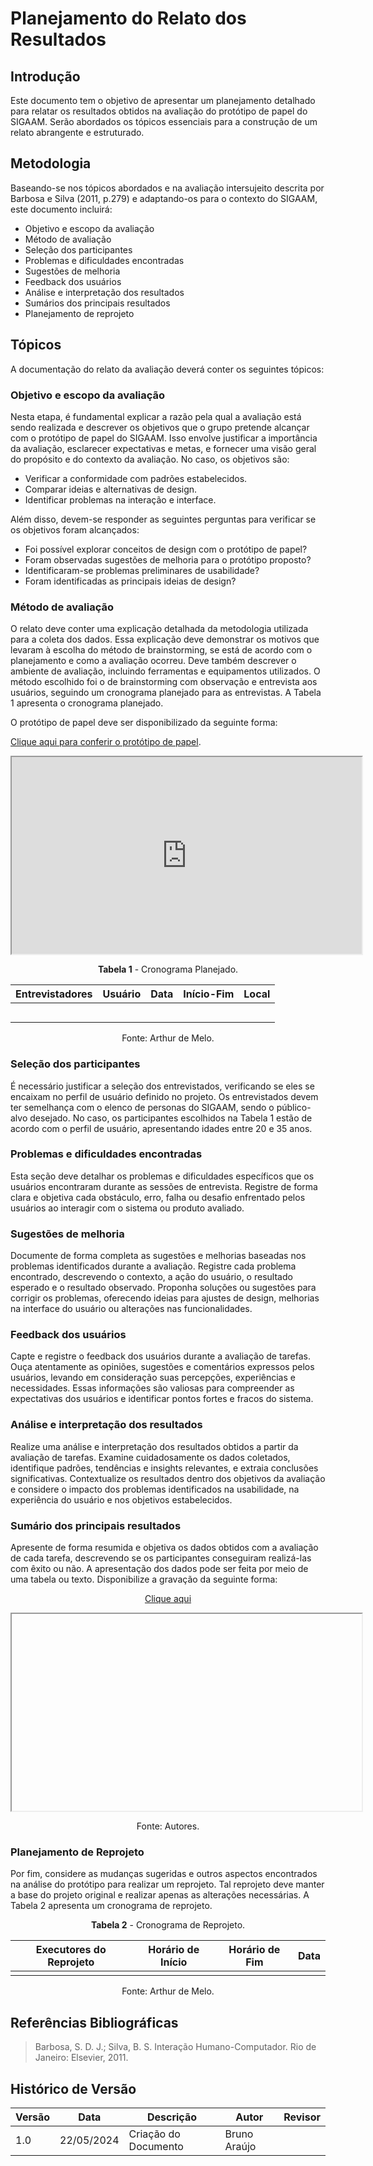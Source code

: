 # Planejamento do Relato dos Resultados 

## Introdução

Este documento tem o objetivo de apresentar um planejamento detalhado para relatar os resultados obtidos na avaliação do protótipo de papel do SIGAAM. Serão abordados os tópicos essenciais para a construção de um relato abrangente e estruturado.

## Metodologia
Baseando-se nos tópicos abordados e na avaliação intersujeito descrita por Barbosa e Silva (2011, p.279) e adaptando-os para o contexto do SIGAAM, este documento incluirá:

* Objetivo e escopo da avaliação
* Método de avaliação
* Seleção dos participantes
* Problemas e dificuldades encontradas
* Sugestões de melhoria
* Feedback dos usuários
* Análise e interpretação dos resultados
* Sumários dos principais resultados
* Planejamento de reprojeto

## Tópicos

A documentação do relato da avaliação deverá conter os seguintes tópicos:

### Objetivo e escopo da avaliação

Nesta etapa, é fundamental explicar a razão pela qual a avaliação está sendo realizada e descrever os objetivos que o grupo pretende alcançar com o protótipo de papel do SIGAAM. Isso envolve justificar a importância da avaliação, esclarecer expectativas e metas, e fornecer uma visão geral do propósito e do contexto da avaliação. No caso, os objetivos são:

- Verificar a conformidade com padrões estabelecidos.
- Comparar ideias e alternativas de design.
- Identificar problemas na interação e interface.

Além disso, devem-se responder as seguintes perguntas para verificar se os objetivos foram alcançados:

- Foi possível explorar conceitos de design com o protótipo de papel?
- Foram observadas sugestões de melhoria para o protótipo proposto?
- Identificaram-se problemas preliminares de usabilidade?
- Foram identificadas as principais ideias de design?

### Método de avaliação

O relato deve conter uma explicação detalhada da metodologia utilizada para a coleta dos dados. Essa explicação deve demonstrar os motivos que levaram à escolha do método de brainstorming, se está de acordo com o planejamento e como a avaliação ocorreu. Deve também descrever o ambiente de avaliação, incluindo ferramentas e equipamentos utilizados. O método escolhido foi o de brainstorming com observação e entrevista aos usuários, seguindo um cronograma planejado para as entrevistas. A Tabela 1 apresenta o cronograma planejado.

O protótipo de papel deve ser disponibilizado da seguinte forma:

[Clique aqui para conferir o protótipo de papel](https://marvelapp.com/prototype/9i40deb).

<p style="text-align: center"><iframe width="560" height="315" src="https://marvelapp.com/prototype/9i40deb"></iframe></p>

<center>

**Tabela 1** - Cronograma Planejado.

| Entrevistadores | Usuário | Data       | Início-Fim  | Local              |
| ------------- | ------- | ---------- | ----------- | ------------------ |
|               |         |            |             |                    |
|               |         |            |             |                    |
|               |         |            |             |                    |
|               |         |            |             |                    |
|               |         |            |             |                    |

Fonte: Arthur de Melo.

</center>

### Seleção dos participantes 

É necessário justificar a seleção dos entrevistados, verificando se eles se encaixam no perfil de usuário definido no projeto. Os entrevistados devem ter semelhança com o elenco de personas do SIGAAM, sendo o público-alvo desejado. No caso, os participantes escolhidos na Tabela 1 estão de acordo com o perfil de usuário, apresentando idades entre 20 e 35 anos.

### Problemas e dificuldades encontradas

Esta seção deve detalhar os problemas e dificuldades específicos que os usuários encontraram durante as sessões de entrevista. Registre de forma clara e objetiva cada obstáculo, erro, falha ou desafio enfrentado pelos usuários ao interagir com o sistema ou produto avaliado.

### Sugestões de melhoria 

Documente de forma completa as sugestões e melhorias baseadas nos problemas identificados durante a avaliação. Registre cada problema encontrado, descrevendo o contexto, a ação do usuário, o resultado esperado e o resultado observado. Proponha soluções ou sugestões para corrigir os problemas, oferecendo ideias para ajustes de design, melhorias na interface do usuário ou alterações nas funcionalidades.

### Feedback dos usuários

Capte e registre o feedback dos usuários durante a avaliação de tarefas. Ouça atentamente as opiniões, sugestões e comentários expressos pelos usuários, levando em consideração suas percepções, experiências e necessidades. Essas informações são valiosas para compreender as expectativas dos usuários e identificar pontos fortes e fracos do sistema.

### Análise e interpretação dos resultados

Realize uma análise e interpretação dos resultados obtidos a partir da avaliação de tarefas. Examine cuidadosamente os dados coletados, identifique padrões, tendências e insights relevantes, e extraia conclusões significativas. Contextualize os resultados dentro dos objetivos da avaliação e considere o impacto dos problemas identificados na usabilidade, na experiência do usuário e nos objetivos estabelecidos.

### Sumário dos principais resultados

Apresente de forma resumida e objetiva os dados obtidos com a avaliação de cada tarefa, descrevendo se os participantes conseguiram realizá-las com êxito ou não. A apresentação dos dados pode ser feita por meio de uma tabela ou texto. Disponibilize a gravação da seguinte forma:

<p style="text-align: center"><a href="" target="blanket">Clique aqui</a></p>

<p style="text-align: center"><iframe width="560" height="315" src=""></iframe></p>

<p style="text-align: center">Fonte: Autores.</p>

### Planejamento de Reprojeto

Por fim, considere as mudanças sugeridas e outros aspectos encontrados na análise do protótipo para realizar um reprojeto. Tal reprojeto deve manter a base do projeto original e realizar apenas as alterações necessárias. A Tabela 2 apresenta um cronograma de reprojeto.

<center>

**Tabela 2** - Cronograma de Reprojeto.

| Executores do Reprojeto  | Horário de Início | Horário de Fim |    Data    |
| :----------------:  | :---------------: | :------------: | :--------: |
|                      |                   |                |            |

Fonte: Arthur de Melo.

</center>

## Referências Bibliográficas

> Barbosa, S. D. J.; Silva, B. S. Interação Humano-Computador. Rio de Janeiro: Elsevier, 2011.

## Histórico de Versão

| Versão | Data       | Descrição            | Autor                                            | Revisor                                        |
| ------ | ---------- | -------------------- | ------------------------------------------------ | ---------------------------------------------- |
|     1.0   |22/05/2024            | Criação do Documento                      |  Bruno Araújo                                                |                                                |
